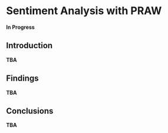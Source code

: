 # Sentiment Analysis with PRAW

**In Progress**

## Introduction

**TBA**

## Findings

**TBA**

## Conclusions

**TBA**